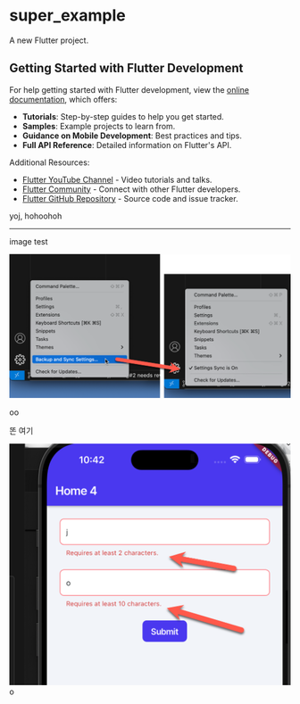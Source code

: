 # super_example

A new Flutter project.

## Getting Started with Flutter Development

For help getting started with Flutter development, view the [online documentation](https://docs.flutter.dev/), which offers:

- **Tutorials**: Step-by-step guides to help you get started.
- **Samples**: Example projects to learn from.
- **Guidance on Mobile Development**: Best practices and tips.
- **Full API Reference**: Detailed information on Flutter's API.

Additional Resources:

- [Flutter YouTube Channel](https://www.youtube.com/c/flutterdev) - Video tutorials and talks.
- [Flutter Community](https://flutter.dev/community) - Connect with other Flutter developers.
- [Flutter GitHub Repository](https://github.com/flutter/flutter) - Source code and issue tracker.

yoj, hohoohoh

---

image test



![image.png](/docs/images/image.png)

oo



똔 여기



![image.png](</docs/images/image (1).png>)o